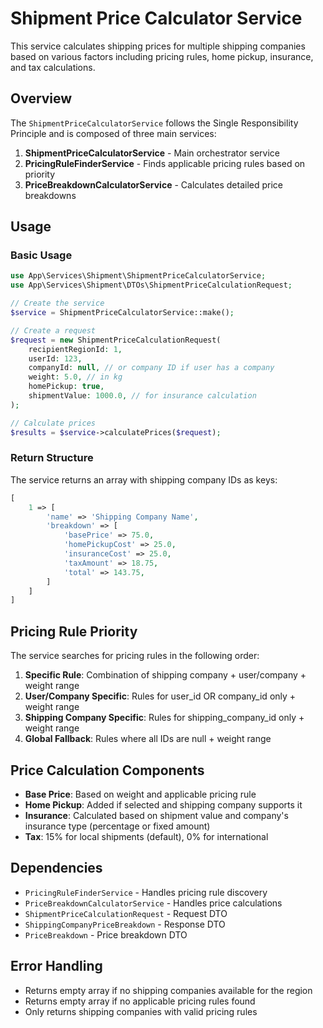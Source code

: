 # Shipment Price Calculator Service

This service calculates shipping prices for multiple shipping companies based on various factors including pricing rules, home pickup, insurance, and tax calculations.

## Overview

The `ShipmentPriceCalculatorService` follows the Single Responsibility Principle and is composed of three main services:

1. **ShipmentPriceCalculatorService** - Main orchestrator service
2. **PricingRuleFinderService** - Finds applicable pricing rules based on priority
3. **PriceBreakdownCalculatorService** - Calculates detailed price breakdowns

## Usage

### Basic Usage

```php
use App\Services\Shipment\ShipmentPriceCalculatorService;
use App\Services\Shipment\DTOs\ShipmentPriceCalculationRequest;

// Create the service
$service = ShipmentPriceCalculatorService::make();

// Create a request
$request = new ShipmentPriceCalculationRequest(
    recipientRegionId: 1,
    userId: 123,
    companyId: null, // or company ID if user has a company
    weight: 5.0, // in kg
    homePickup: true,
    shipmentValue: 1000.0, // for insurance calculation
);

// Calculate prices
$results = $service->calculatePrices($request);
```

### Return Structure

The service returns an array with shipping company IDs as keys:

```php
[
    1 => [
        'name' => 'Shipping Company Name',
        'breakdown' => [
            'basePrice' => 75.0,
            'homePickupCost' => 25.0,
            'insuranceCost' => 25.0,
            'taxAmount' => 18.75,
            'total' => 143.75,
        ]
    ]
]
```

## Pricing Rule Priority

The service searches for pricing rules in the following order:

1. **Specific Rule**: Combination of shipping company + user/company + weight range
2. **User/Company Specific**: Rules for user_id OR company_id only + weight range
3. **Shipping Company Specific**: Rules for shipping_company_id only + weight range
4. **Global Fallback**: Rules where all IDs are null + weight range

## Price Calculation Components

- **Base Price**: Based on weight and applicable pricing rule
- **Home Pickup**: Added if selected and shipping company supports it
- **Insurance**: Calculated based on shipment value and company's insurance type (percentage or fixed amount)
- **Tax**: 15% for local shipments (default), 0% for international

## Dependencies

- `PricingRuleFinderService` - Handles pricing rule discovery
- `PriceBreakdownCalculatorService` - Handles price calculations
- `ShipmentPriceCalculationRequest` - Request DTO
- `ShippingCompanyPriceBreakdown` - Response DTO
- `PriceBreakdown` - Price breakdown DTO

## Error Handling

- Returns empty array if no shipping companies available for the region
- Returns empty array if no applicable pricing rules found
- Only returns shipping companies with valid pricing rules
